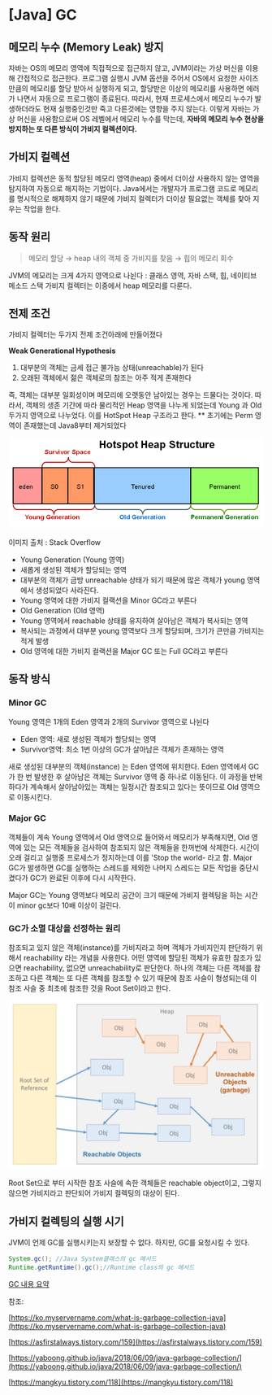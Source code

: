 # [Java] GC

## 메모리 누수 (Memory Leak) 방지

자바는 OS의 메모리 영역에 직접적으로 접근하지 않고, JVM이라는 가상 머신을 이용해 간접적으로 접근한다. 프로그램 실행시 JVM 옵션을 주어서 OS에서 요청한 사이즈 만큼의 메모리를 할당 받아서 실행하게 되고, 할당받은 이상의 메모리를 사용하면 에러가 나면서 자동으로 프로그램이 종료된다. 따라서, 현재 프로세스에서 메모리 누수가 발생하더라도 현재 실행중인것만 죽고 다른것에는 영향을 주지 않는다. 이렇게 자바는 가상 머신을 사용함으로써 OS 레벨에서 메모리 누수를 막는데, **자바의 메모리 누수 현상을 방지하는 또 다른 방식이 가비지 컬렉션이다.**

## 가비지 컬렉션

가비지 컬렉션은 동적 할당된 메모리 영역(heap) 중에서 더이상 사용하지 않는 영역을 탐지하여 자동으로 해지하는 기법이다. Java에서는 개발자가 프로그램 코드로 메모리를 명시적으로 해제하지 않기 때문에 가비지 컬렉터가 더이상 필요없는 객체를 찾아 지우는 작업을 한다.

## 동작 원리

> 메모리 할당 → heap 내의 객체 중 가비지를 찾음 → 힙의 메모리 회수
> 

JVM의 메모리는 크게 4가지 영역으로 나뉜다 : 클래스 영역, 자바 스택, 힙, 네이티브 메소드 스택 
가비지 컬렉터는 이중에서 heap 메모리를 다룬다.

## 전제 조건

가비지 컬렉터는 두가지 전제 조건아래에 만들어졌다

**Weak Generational Hypothesis**

1. 대부분의 객체는 금세 접근 불가능 상태(unreachable)가 된다
2. 오래된 객체에서 젊은 객체로의 참조는 아주 적게 존재한다

즉, 객체는 대부분 일회성이며 메모리에 오랫동안 남아있는 경우는 드물다는 것이다. 따라서, 객체의 생존 기간에 따라 물리적인 Heap 영역을 나누게 되었는데 Young 과 Old 두가지 영역으로 나누었다. 이를 HotSpot Heap 구조라고 한다.
** 초기에는 Perm 영역이 존재했는데 Java8부터 제거되었다

![이미지 출처 : Stack Overflow](%5BJava%5D%20GC%209933a/Untitled.png)

이미지 출처 : Stack Overflow

- Young Generation (Young 영역)
- 새롭게 생성된 객체가 할당되는 영역
- 대부분의 객체가 금방 unreachable 상태가 되기 때문에 많은 객체가 young 영역에서 생성되었다 사라진다.
- Young 영역에 대한 가비지 컬랙션을 Minor GC라고 부른다
- Old Generation (Old 영역)
- Young 영역에서 reachable 상태를 유지하여 살아남은 객체가 복사되는 영역
- 복사되는 과정에서 대부분 young 영역보다 크게 할당되며, 크기가 큰만큼 가비지는 적게 발생
- Old 영역에 대한 가비지 컬랙션을 Major GC 또는 Full GC라고 부른다

## 동작 방식

### Minor GC

Young 영역은 1개의 Eden 영역과 2개의 Survivor 영역으로 나뉜다

- Eden 영역: 새로 생성된 객체가 할당되는 영역
- Survivor영역: 최소 1번 이상의 GC가 살아남은 객체가 존재하는 영역

새로 생성된 대부분의 객체(instance) 는 Eden 영역에 위치한다. Eden 영역에서 GC가 한 번 발생한 후 살아남은 객체는 Survivor 영역 중 하나로 이동된다. 이 과정을 반복하다가 계속해서 살아남아있는 객체는 일정시간 참조되고 있다는 뜻이므로 Old 영역으로 이동시킨다.

### Major GC

객체들이 계속 Young 영역에서 Old 영역으로 들어와서 메모리가 부족해지면, Old 영역에 있는 모든 객체들을 검사하여 참조되지 않은 객체들을 한꺼번에 삭제한다. 시간이 오래 걸리고 실행중 프로세스가 정지하는데 이를 'Stop the world- 라고 함. Major GC가 발생하면 GC를 실행하는 스레드를 제외한 나머지 스레드는 모든 작업을 중단시켰다가 GC가 완료된 이후에 다시 시작한다.

Major GC는 Young 영역보다 메모리 공간이 크기 때문에 가비지 컬렉팅을 하는 시간이 minor gc보다 10배 이상이 걸린다.

### GC가 소멸 대상을 선정하는 원리

참조되고 있지 않은 객체(instance)를 가비지라고 하며 객체가 가비지인지 판단하기 위해서 reachability 라는 개념을 사용한다.
어떤 영역에 할당된 객체가 유효한 참조가 있으면 reachability, 없으면 unreachability로 판단한다. 하나의 객체는 다른 객체를 참조하고 다른 객체는 또 다른 객체를 참조할 수 있기 때문에 참조 사슬이 형성되는데 이 참조 사슬 중 최초에 참조한 것을 Root Set이라고 한다.

![Untitled](%5BJava%5D%20GC%209933a/Untitled%201.png)

Root Set으로 부터 시작한 참조 사슬에 속한 객체들은 reachable object이고, 그렇지 않으면 가비지라고 판단되어 가비지 컬렉팅의 대상이 된다.

## 가비지 컬렉팅의 실행 시기

JVM이 언제 GC를 실행시키는지 보장할 수 없다. 하지만, GC를 요청시킬 수 있다.

```java
System.gc(); //Java System클래스의 gc 메서드
Runtime.getRuntime().gc();//Runtime class의 gc 메서드
```

[GC 내용 요약](%5BJava%5D%20GC%209933a/GC%20%E1%84%82%E1%85%A2%E1%84%8B%E1%85%AD%E1%86%BC%20%E1%84%8B%20d786e.csv)

참조:

[https://ko.myservername.com/what-is-garbage-collection-java](https://ko.myservername.com/what-is-garbage-collection-java)

[https://asfirstalways.tistory.com/159](https://asfirstalways.tistory.com/159)

[https://yaboong.github.io/java/2018/06/09/java-garbage-collection/](https://yaboong.github.io/java/2018/06/09/java-garbage-collection/)

[https://mangkyu.tistory.com/118](https://mangkyu.tistory.com/118)